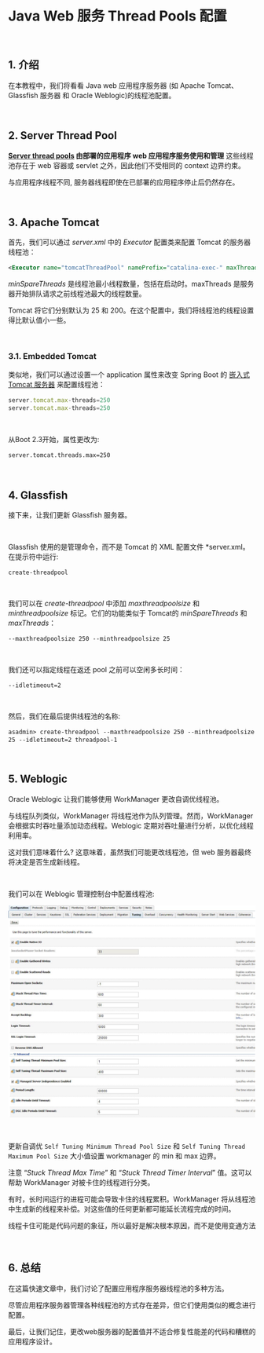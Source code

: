 # Java Web 服务 Thread Pools 配置

&nbsp;

## 1. 介绍

在本教程中，我们将看看 Java web 应用程序服务器 (如 Apache Tomcat、Glassfish 服务器 和 Oracle Weblogic)的线程池配置。

&nbsp;

## 2. Server Thread Pool

**[Server thread pools](thread-pool-java-and-guava.md) 由部署的应用程序 web 应用程序服务使用和管理** 这些线程池存在于 web 容器或 servlet 之外，因此他们不受相同的 context 边界约束。

与应用程序线程不同,  服务器线程即使在已部署的应用程序停止后仍然存在。

&nbsp;

## 3. Apache Tomcat

首先，我们可以通过 *server.xml* 中的 *Executor* 配置类来配置 Tomcat 的服务器线程池：

```xml
<Executor name="tomcatThreadPool" namePrefix="catalina-exec-" maxThreads="150" minSpareThreads="25"/>
```

*minSpareThreads* 是线程池最小线程数量，包括在启动时。maxThreads 是服务器开始排队请求之前线程池最大的线程数量。

Tomcat 将它们分别默认为 25 和 200。在这个配置中，我们将线程池的线程设置得比默认值小一些。

&nbsp;

### 3.1. Embedded Tomcat

类似地，我们可以通过设置一个 application 属性来改变 Spring Boot 的 [嵌入式 Tomcat 服务器](spring-boot-configure-tomcat.md)  来配置线程池：

```javascript
server.tomcat.max-threads=250
server.tomcat.max-threads=250
```

&nbsp;

从Boot 2.3开始，属性更改为:

```xml
server.tomcat.threads.max=250
```

&nbsp;

## 4. Glassfish

接下来，让我们更新 Glassfish 服务器。

&nbsp;

Glassfish 使用的是管理命令，而不是 Tomcat 的 XML 配置文件 *server.xml。在提示符中运行:

```shell
create-threadpool
```

&nbsp;

我们可以在 *create-threadpool* 中添加 *maxthreadpoolsize* 和 *minthreadpoolsize* 标记。它们的功能类似于 Tomcat的 *minSpareThreads* 和 *maxThreads*：

```shell
--maxthreadpoolsize 250 --minthreadpoolsize 25
```

&nbsp;

我们还可以指定线程在返还 pool 之前可以空闲多长时间：

```shell
--idletimeout=2
```

&nbsp;

然后，我们在最后提供线程池的名称:

```shell
asadmin> create-threadpool --maxthreadpoolsize 250 --minthreadpoolsize 25 --idletimeout=2 threadpool-1
```

&nbsp;

## 5. Weblogic

Oracle Weblogic 让我们能够使用 WorkManager 更改自调优线程池。

与线程队列类似，WorkManager 将线程池作为队列管理。然而，WorkManager 会根据实时吞吐量添加动态线程。Weblogic 定期对吞吐量进行分析，以优化线程利用率。

这对我们意味着什么? 这意味着，虽然我们可能更改线程池，但 web 服务器最终将决定是否生成新线程。

&nbsp;

我们可以在 Weblogic 管理控制台中配置线程池:

![min-max-thread-oracle](images/min-max-thread-oracle.png)

&nbsp;

更新自调优 `Self Tuning Minimum Thread Pool Size` 和  `Self Tuning Thread Maximum Pool Size` 大小值设置 workmanager 的 min 和 max 边界。

注意 “*Stuck Thread Max Time*” 和 “*Stuck Thread Timer Interval*” 值。这可以帮助 WorkManager 对被卡住的线程进行分类。

有时，长时间运行的进程可能会导致卡住的线程累积。WorkManager 将从线程池中生成新的线程来补偿。对这些值的任何更新都可能延长流程完成的时间。

线程卡住可能是代码问题的象征，所以最好是解决根本原因，而不是使用变通方法

&nbsp;

## 6. 总结

在这篇快速文章中，我们讨论了配置应用程序服务器线程池的多种方法。

尽管应用程序服务器管理各种线程池的方式存在差异，但它们使用类似的概念进行配置。

最后，让我们记住，更改web服务器的配置值并不适合修复性能差的代码和糟糕的应用程序设计。